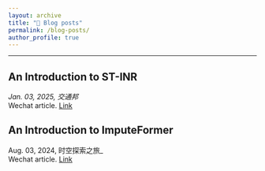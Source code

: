 ```yaml
---
layout: archive
title: "📝 Blog posts"
permalink: /blog-posts/
author_profile: true
---
```


---


## An Introduction to ST-INR
_Jan. 03, 2025, 交通邦_ \
Wechat article. [Link](https://mp.weixin.qq.com/s/xZw7SXY4xQPNQMfkslLjFQ)

## An Introduction to ImputeFormer
Aug. 03, 2024, 时空探索之旅_ \
Wechat article. [Link](https://mp.weixin.qq.com/s/Bw1FE0KW--Wmjk2BlXXNGw)




